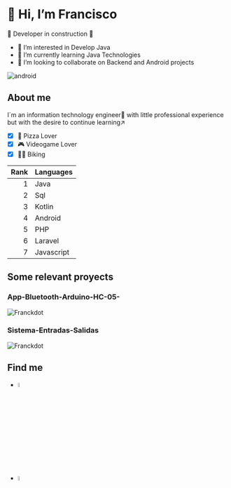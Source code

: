 # 👋 Hi, I’m Francisco

:construction: Developer in construction :construction:
- 👀 I’m interested in Develop Java
- 🌱 I’m currently learning Java Technologies
- 💞️ I’m looking to collaborate on Backend and Android projects
      
![android](https://img.shields.io/badge/Android-3DDC84?style=for-the-badge&logo=android&logoColor=white)
<!---
Franck-dot/Franck-dot is a ✨ special ✨ repository because its `README.md` (this file) appears on your GitHub profile.
You can click the Preview link to take a look at your changes.
--->
## About me

I´m an information technology engineer🧔 with little professional experience but with the desire to continue learning↗️

- [X] 🍕 Pizza Lover
- [X] 🎮 Videogame Lover
- [X] :biking_man: Biking

| Rank | Languages |
|-----:|-----------|
|     1| Java      |
|     2| Sql       |
|     3| Kotlin    |
|     4| Android   |
|     5| PHP       |
|     6| Laravel   |
|     7| Javascript|

## Some relevant proyects

### App-Bluetooth-Arduino-HC-05-

![[Franckdot](https://github.com/Franckdot/App-Bluetooth-Arduino-HC-05-)](https://img.freepik.com/vector-premium/pagina-aplicacion-movil-pollo-ganado-plantilla-pantalla-integrada-personajes-que-atienden-gallinas-granja-alimentacion-recoger-huevos_87771-26920.jpg)

### Sistema-Entradas-Salidas

![[Franckdot](https://github.com/Franckdot/Sistema-Entradas-Salidas)](https://th.bing.com/th/id/OIP.RFJu3zLebtfb7SY_lKA2cAHaD8?rs=1&pid=ImgDetMain)

## Find me

- <a href="https://www.linkedin.com/in/francisco-javier-carmona-olvera-2ba02b1b4/"><img src="https://th.bing.com/th/id/R.6a00108c894dd208736200749d4c5e18?rik=GT%2bEpStWTQuiQg&riu=http%3a%2f%2fpngimg.com%2fuploads%2flinkedIn%2flinkedIn_PNG2.png&ehk=%2ffsHJQXHxQd4eH9UxRgWl%2b1VJIjnAKSjlq8mpK%2fOyrg%3d&risl=&pid=ImgRaw&r=0"  style="height: 5%; width:5%;"></a>

- <a href="https://github.com/Franckdot"><img src="https://pngimg.com/uploads/github/github_PNG78.png"  style="height: 5%; width:5%;"></a>
